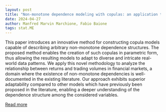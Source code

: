 ```yaml
---
layout: post
title: "Non-monotone dependence modeling with copulas: an application to the volume-return relationship"
date: 2024-04-27
author: Manfred Marvin Marchione, Fabio Baione
tags: stat.ME
---
```


This paper introduces an innovative method for constructing copula models capable of describing arbitrary non-monotone dependence structures. The proposed method enables the creation of such copulas in parametric form, thus allowing the resulting models to adapt to diverse and intricate real-world data patterns. We apply this novel methodology to analyze the relationship between returns and trading volumes in financial markets, a domain where the existence of non-monotone dependencies is well-documented in the existing literature. Our approach exhibits superior adaptability compared to other models which have previously been proposed in the literature, enabling a deeper understanding of the dependence structure among the considered variables.

[Read more](https://arxiv.org/abs/2403.15862)